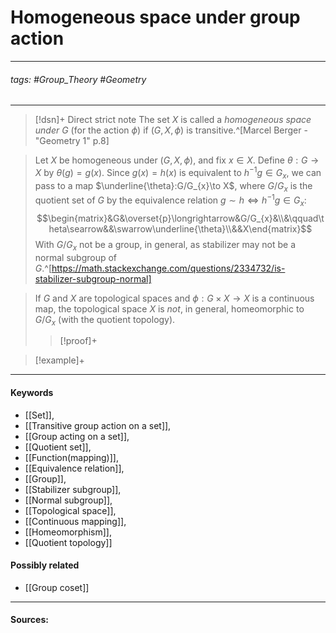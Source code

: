 # Homogeneous space under group action
***
###### tags: #Group_Theory #Geometry 
***
>[!dsn]+ Direct strict note
>The set $X$ is called a *homogeneous space under $G$* (for the action $\phi$) if $(G,X,\phi)$ is transitive.^[Marcel Berger - "Geometry 1" p.8]

>Let $X$ be homogeneous under $(G,X,\phi)$, and fix $x\in X$. Define $\theta:G\to X$ by $\theta(g)=g(x)$. Since $g(x)=h(x)$ is equivalent to $h^{-1}g\in G_{x}$, we can pass to a map $\underline{\theta}:G/G_{x}\to X$, where $G/G_{x}$ is the quotient set of $G$ by the equivalence relation $g\sim h\Leftrightarrow h^{-1}g\in G_{x}$:
>$$\begin{matrix}&G&\overset{p}\longrightarrow&G/G_{x}&\\&\qquad\theta\searrow&&\swarrow\underline{\theta}\\&&X\end{matrix}$$
>With $G/G_{x}$ not be a group, in general, as stabilizer may not be a normal subgroup of $G$.^[https://math.stackexchange.com/questions/2334732/is-stabilizer-subgroup-normal]

>If $G$ and $X$ are topological spaces and $\phi:G\times X\to X$ is a continuous map, the topological space $X$ is *not*, in general, homeomorphic to $G/G_{x}$ (with the quotient topology).
>>[!proof]+
>>

>[!example]+ 
>
***
#### Keywords
- [[Set]],
- [[Transitive group action on a set]],
- [[Group acting on a set]],
- [[Quotient set]],
- [[Function(mapping)]],
- [[Equivalence relation]],
- [[Group]],
- [[Stabilizer subgroup]],
- [[Normal subgroup]],
- [[Topological space]],
- [[Continuous mapping]],
- [[Homeomorphism]],
- [[Quotient topology]]
#### Possibly related
- [[Group coset]]
***
#### Sources:
